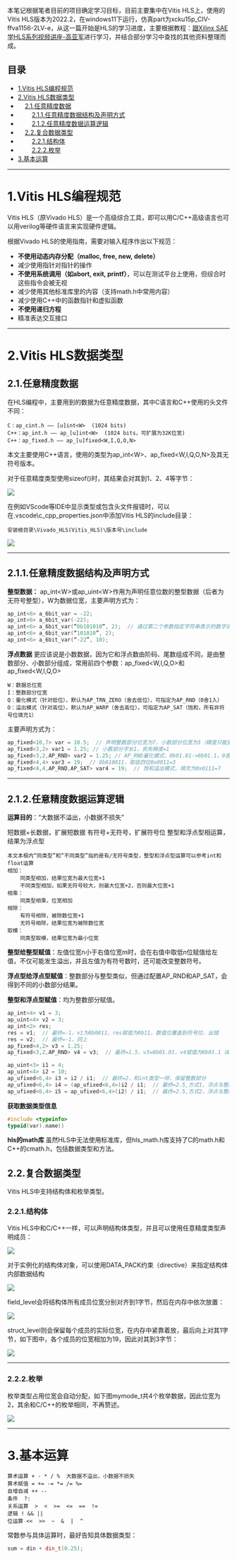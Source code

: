 本笔记根据笔者目前的项目确定学习目标，目前主要集中在Vitis HLS上，使用的Vitis HLS版本为2022.2，在windows11下运行，仿真part为xcku15p_CIV-ffva1156-2LV-e，从这一篇开始是HLS的学习进度，主要根据教程：[跟Xilinx SAE 学HLS系列视频讲座-高亚军](https://www.bilibili.com/video/BV1bt41187RW)进行学习，并结合部分学习中查找的其他资料整理而成。
## 目录
* [1.Vitis HLS编程规范](#p1)
* [2.Vitis HLS数据类型](#p2)
* &nbsp;&nbsp;&nbsp;&nbsp;[2.1.任意精度数据](#p21)
* &nbsp;&nbsp;&nbsp;&nbsp;&nbsp;&nbsp;&nbsp;&nbsp;[2.1.1.任意精度数据结构及声明方式](#p211)
* &nbsp;&nbsp;&nbsp;&nbsp;&nbsp;&nbsp;&nbsp;&nbsp;[2.1.2.任意精度数据运算逻辑](#p212)
* &nbsp;&nbsp;&nbsp;&nbsp;[2.2.复合数据类型](#p22)
* &nbsp;&nbsp;&nbsp;&nbsp;&nbsp;&nbsp;&nbsp;&nbsp;[2.2.1.结构体](#p221)
* &nbsp;&nbsp;&nbsp;&nbsp;&nbsp;&nbsp;&nbsp;&nbsp;[2.2.2.枚举](#p222)
* [3.基本运算](#p3)


---
# 1.Vitis HLS编程规范<a id="p1"></a>
Vitis HLS（原Vivado HLS）是一个高级综合工具，即可以用C/C++高级语言也可以用verilog等硬件语言来实现硬件逻辑。

根据Vivado HLS的使用指南，需要对输入程序作出以下规范：
* **不使用动态内存分配（malloc, free, new, delete）**
* 减少使用指针对指针的操作
* **不使用系统调用（如abort, exit, printf）**，可以在测试平台上使用，但综合时这些指令会被无视
* 减少使用其他标准库里的内容（支持math.h中常用内容）
* 减少使用C++中的函数指针和虚拟函数
* **不使用递归方程**
* 精准表达交互接口

---

# 2.Vitis HLS数据类型<a id="p2"></a>
## 2.1.任意精度数据<a id="p21"></a>
在HLS编程中，主要用到的数据为任意精度数据，其中C语言和C++使用的头文件不同：

	C：ap_cint.h —— [u]int<W>  (1024 bits)
	C++：ap_int.h —— ap_[u]int<W>  (1024 bits，可扩展为32K位宽)
	C++：ap_fixed.h —— ap_[u]fixed<W,I,Q,O,N>

本文主要使用C++语言，使用的类型为ap_int\<W\>、ap_fixed\<W,I,Q,O,N\>及其无符号版本。

对于任意精度类型使用sizeof()时，其结果会对其到1、2、4等字节：

<div><img src="https://raw.githubusercontent.com/HentaiYang/Pics/main/NoteBooks/fpga/3/1.jpg"></div>

在例如VScode等IDE中显示类型或包含头文件报错时，可以在.vscode\c_cpp_properties.json中添加Vitis HLS的include目录：

	安装根目录\Vivado_HLS(Vitis_HLS)\版本号\include

<div><img src="https://raw.githubusercontent.com/HentaiYang/Pics/main/NoteBooks/fpga/3/2.jpg"></div>

---

## 2.1.1.任意精度数据结构及声明方式<a id="p211"></a>
**整型数据：**
ap_int\<W\>或ap_uint\<W\>作用为声明任意位数的整型数据（后者为无符号整型），W为数据位宽，主要声明方式为：

```cpp
ap_int<6> a_6bit_var = -22;
ap_int<6> a_6bit_var(-22);
ap_int<6> a_6bit_var(“0b101010”, 2);  // 通过第二个参数指定字符串表示的数字进制
ap_int<6> a_6bit_var(“101010”, 2);
ap_int<6> a_6bit_var(“-22”, 10);
```

**浮点数据**
更应该说是小数数据，因为它和浮点数由阶码、尾数组成不同，是由整数部分、小数部分组成，常用前四个参数：ap_fixed\<W,I,Q,O\>和ap_fixed\<W,I,Q,O\>

	W：数据总位宽
	I：整数部分位宽
	Q：量化模式（针对低位），默认为AP_TRN_ZERO（舍去低位），可指定为AP_RND（0舍1入）
	O：溢出模式（针对高位），默认为AP_WARP（舍去高位），可指定为AP_SAT（饱和，所有非符号位填充1）

主要声明方式为：

```cpp
ap_fixed<10,7> var = 10.5;  // 声明整数部分位宽为7，小数部分位宽为3（精度只能到0.125）
ap_fixed<3,2> var1 = 1.25; // 小数部分字长1，丧失精度=1
ap_fixed<3,2,AP_RND> var2 = 1.25; // AP_RND量化模式，0b01.01->0b01.1，0舍1入=1.5
ap_fixed<4,4> var3 = 19;  // 0b010011，取低四位0x0011=3
ap_fixed<4,4,AP_RND,AP_SAT> var4 = 19;  // 饱和溢出模式，填充为0x0111=7
```

---

## 2.1.2.任意精度数据运算逻辑<a id="p212"></a>
**运算目的**：“大数据不溢出，小数据不损失”

短数据+长数据，扩展短数据
有符号+无符号，扩展符号位
整型和浮点型相运算，结果为浮点型

	本文本框内“同类型”和“不同类型”指的是有/无符号类型，整型和浮点型运算可以参考int和float运算
	相加：
		同类型相加，结果位宽为最大位宽+1
		不同类型相加，如果无符号较大，则最大位宽+2，否则最大位宽+1
	相乘：
		同类型相乘，位宽相加
	相除：
		有符号相除，被除数位宽+1
		无符号相除，结果位宽为被除数位宽
	取模：
		同类型取模，结果位宽为最小位宽


**整型给整型赋值**：左值位宽n小于右值位宽m时，会在右值中取低n位赋值给左值，不仅可能发生溢出，并且左值为有符号数时，还可能改变整数符号。

**浮点型给浮点型赋值**：整数部分与整型类似，但通过配置AP_RND和AP_SAT，会得到不同的小数部分结果。

**整型和浮点型赋值**：均为整数部分赋值。



```cpp
ap_int<4> v1 = 3;
ap_uint<4> v2 = 3;
ap_int<2> res;
res = v1;  // 最终=-1，v1为0b0011，res赋值为0b11，数值位覆盖到符号位，出错
res = v2;  // 最终=-1，同上
ap_fixed<4,2> v3 = 1.25;
ap_fixed<3,2,AP_RND> v4 = v3;  // 最终=1.5，v3=0b01.01，v4赋值为0b01.1（AP_RND）

ap_uint<3> i1 = 4;
ap_uint<4> i2 = 10;
ap_ufixed<6,4> i3 = i2 / i1;  // 最终=2，和int类型一样，保留整数部分
ap_ufixed<6,4> i4 = (ap_ufixed<6,4>)i2 / i1;  // 最终=2.5,方式1，浮点与整形运算=浮点
ap_ufixed<6,4> i5 = ap_ufixed<6,4>(i2) / i1;  // 最终=2.5,方式2，浮点与整形运算=浮点
```

**获取数据类型信息**

```cpp
#include <typeinfo>
typeid(var).name()
```

**hls的math库**
虽然HLS中无法使用标准库，但hls_math.h库支持了C的math.h和C++的cmath.h，包括数据类型和方法。

## 2.2.复合数据类型<a id="p22"></a>
Vitis HLS中支持结构体和枚举类型。

### 2.2.1.结构体<a id="p221"></a>

Vitis HLS中和C/C++一样，可以声明结构体类型，并且可以使用任意精度类型声明成员：

<div><img src="https://raw.githubusercontent.com/HentaiYang/Pics/main/NoteBooks/fpga/3/3.jpg"></div>

对于实例化的结构体对象，可以使用DATA_PACK约束（directive）来指定结构体内部数据结构

<div><img src="https://raw.githubusercontent.com/HentaiYang/Pics/main/NoteBooks/fpga/3/4.jpg"></div>


field_level会将结构体所有成员位宽分别对齐到1字节，然后在内存中依次放置：

<div><img src="https://raw.githubusercontent.com/HentaiYang/Pics/main/NoteBooks/fpga/3/5.jpg"></div>


struct_level则会保留每个成员的实际位宽，在内存中紧靠着放，最后向上对其1字节，如下图中，各个成员的位宽相加为19，因此对其到3字节：
<div><img src="https://raw.githubusercontent.com/HentaiYang/Pics/main/NoteBooks/fpga/3/6.jpg"></div>

---
### 2.2.2.枚举<a id="p222"></a>
枚举类型占用位宽会自动分配，如下图mymode_t共4个枚举数据，因此位宽为2，其余和C/C++的枚举相同，不再赘述。

<div><img src="https://raw.githubusercontent.com/HentaiYang/Pics/main/NoteBooks/fpga/3/7.jpg"></div>

---
# 3.基本运算<a id="p3"></a>
	算术运算 + - * / %  大数据不溢出，小数据不损失
	算术赋值 = += -= *= /= %=
	自增自减 ++ --
	条件  ?:
	关系运算  >  <  >=  <=  ==  !=
	逻辑 ! && ||
	位运算 <<  >>  ~  &  |  ^

常数参与具体运算时，最好告知具体数据类型：

```cpp
sum = din + din_t(0.25);
```
